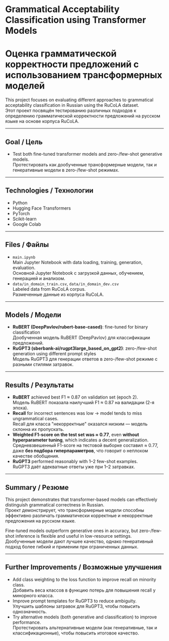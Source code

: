 # **Grammatical Acceptability Classification using Transformer Models**  
# **Оценка грамматической корректности предложений с использованием трансформерных моделей**

This project focuses on evaluating different approaches to grammatical acceptability classification in Russian using the RuCoLA dataset.  
Этот проект посвящён тестированию различных подходов к определению грамматической корректности предложений на русском языке на основе корпуса RuCoLA.

---

## **Goal / Цель**
- Test both fine-tuned transformer models and zero-/few-shot generative models.  
  Протестировать как дообученные трансформерные модели, так и генеративные модели в zero-/few-shot режимах.

---

## **Technologies / Технологии**
- Python  
- Hugging Face Transformers  
- PyTorch  
- Scikit-learn  
- Google Colab

---

## **Files / Файлы**
- `main.ipynb`  
  Main Jupyter Notebook with data loading, training, generation, evaluation.  
  Основной Jupyter Notebook с загрузкой данных, обучением, генерацией и анализом.
- `data/in_domain_train.csv`, `data/in_domain_dev.csv`  
  Labeled data from RuCoLA corpus.  
  Размеченные данные из корпуса RuCoLA.

---

## **Models / Модели**
- **RuBERT (DeepPavlov/rubert-base-cased)**: fine-tuned for binary classification  
  Дообученная модель RuBERT (DeepPavlov) для классификации предложений.
- **RuGPT3 (sberbank-ai/rugpt3large_based_on_gpt2)**: zero-/few-shot generation using different prompt styles  
  Модель RuGPT3 для генерации ответов в zero-/few-shot режиме с разными стилями затравок.

---

## **Results / Результаты**
- **RuBERT** achieved best F1 ≈ 0.87 on validation set (epoch 2).  
  Модель RuBERT показала наилучший F1 ≈ 0.87 на валидации (2-я эпоха).
- **Recall** for incorrect sentences was low → model tends to miss ungrammatical cases.  
  Recall для класса "некорректные" оказался низким — модель склонна их пропускать.
- **Weighted F1-score on the test set was ≈ 0.77**, even **without hyperparameter tuning**, which indicates a decent generalization.  
  Средневзвешенный F1-score на тестовой выборке составил ≈ 0.77, даже **без подбора гиперпараметров**, что говорит о неплохом качестве обобщения.  
- **RuGPT3** performed reasonably with 1–2 few-shot examples.  
  RuGPT3 даёт адекватные ответы уже при 1–2 затравках.

---

## **Summary / Резюме**
This project demonstrates that transformer-based models can effectively distinguish grammatical correctness in Russian.  
Проект демонстрирует, что трансформерные модели способны эффективно различать грамматически корректные и некорректные предложения на русском языке.

Fine-tuned models outperform generative ones in accuracy, but zero-/few-shot inference is flexible and useful in low-resource settings.  
Дообученные модели дают лучшее качество, однако генеративный подход более гибкий и применим при ограниченных данных.

---

## **Further Improvements / Возможные улучшения**
- Add class weighting to the loss function to improve recall on minority class.  
  Добавить веса классов в функцию потерь для повышения recall у минорного класса.
- Improve prompt templates for RuGPT3 to reduce ambiguity.  
  Улучшить шаблоны затравок для RuGPT3, чтобы повысить однозначность.
- Try alternative models (both generative and classification) to improve performance.  
  Протестировать альтернативные модели (как генеративные, так и классификационные), чтобы повысить итоговое качество.